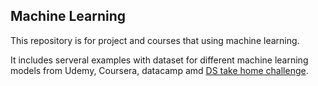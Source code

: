 ## Machine Learning
This repository is for project and courses that using machine learning. 

It includes serveral examples with dataset for different machine learning models from Udemy, Coursera, datacamp amd [DS take home challenge](https://datamasked.com/). 


